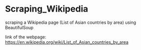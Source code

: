 # Scraping_Wikipedia
scraping a Wikipedia page (List of Asian countries by area) using BeautifulSoup </p>

link of the webpage: https://en.wikipedia.org/wiki/List_of_Asian_countries_by_area
